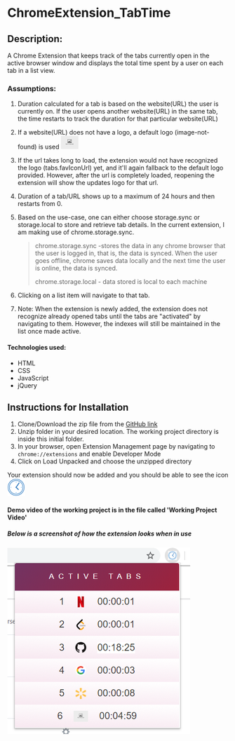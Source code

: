 # ChromeExtension_TabTime
  
## Description:
A Chrome Extension that keeps track of the tabs currently open in the active browser window and displays the total time spent by a user on each tab in a list view.

### Assumptions:
1. Duration calculated for a tab is based on the website(URL) the user is currently on. If the user opens another website(URL) in the same tab, the time restarts to track the duration for that particular website(URL)

2. If a website(URL) does not have a logo, a default logo (image-not-found) is used ![Image-not-found](/images/imageNotFoundLogoForReadME.png) 
   
3. If the url takes long to load, the extension would not have recognized the logo (tabs.favIconUrl) yet, and it'll again fallback to the default logo provided. However, after the url is completely loaded, reopening the extension will show the updates logo for that url.

4. Duration of a tab/URL shows up to a maximum of 24 hours and then restarts from 0.

5. Based on the use-case, one can either choose storage.sync or storage.local to store and retrieve tab details. In the current extension, I am making use of chrome.storage.sync.

   > chrome.storage.sync -stores the data in any chrome browser that the user is logged in, that is, the data is synced. When the user goes offline, chrome saves data locally and the next time the user is online, the data is synced. 
   >
   >chrome.storage.local - data stored is local to each machine

6. Clicking on a list item will navigate to that tab.

7. Note: When the extension is newly added, the extension does not recognize already opened tabs until the tabs are "activated" by navigating to them. However, the indexes will still be maintained in the list once made active.

#### Technologies used:
* HTML
* CSS
* JavaScript
* jQuery

## Instructions for Installation
1. Clone/Download the zip file from the [GitHub link](https://github.com/sowmya-padmanabhi/ChromeExtension_TabTime)
2. Unzip folder in your desired location. The working project directory is inside this initial folder.
3. In your browser, open Extension Management page by navigating to ```chrome://extensions``` and enable Developer Mode
4. Click on Load Unpacked and choose the unzipped directory

Your extension should now be added and you should be able to see the icon 
![TabTimer Logo](/images/timerLogoForReadME.png) 

#### Demo video of the working project is in the file called 'Working Project Video'

##### Below is a screenshot of how the extension looks when in use
![image](/images/TabTimeExtension.png)
